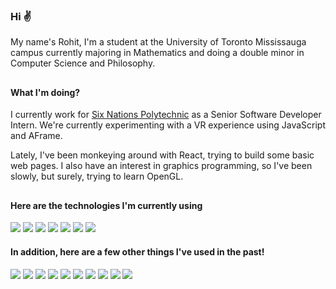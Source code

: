 <!-- **rohitrtk/rohitrtk** is a ✨ _special_ ✨ repository because its `README.md` (this file) appears on your GitHub profile. -->

### Hi ✌️

My name's Rohit, I'm a student at the University of Toronto Mississauga campus currently majoring in Mathematics and doing a double minor in Computer Science and Philosophy.

##

#### What I'm doing?
I currently work for [Six Nations Polytechnic](https://www.snpolytechnic.com/) as a Senior Software Developer Intern. We're currently experimenting with a VR experience using JavaScript and AFrame.

Lately, I've been monkeying around with React, trying to build some basic web pages. I also have an interest in graphics programming, so I've been slowly, but surely, trying to learn OpenGL.

##

#### Here are the technologies I'm currently using

![](https://img.shields.io/badge/JavaScript-404040?style=flat&logo=javascript)
![](https://img.shields.io/badge/Python-404040?style=flat&logo=python)
![](https://img.shields.io/badge/C%2B%2B-404040?style=flat&logo=cplusplus)
![](https://img.shields.io/badge/AFrame-404040?style=flat&logo=aframe)
![](https://img.shields.io/badge/React-404040?style=flat&logo=react)
![](https://img.shields.io/badge/VS%20Code-404040?style=flat&logo=visualstudiocode)
![](https://img.shields.io/badge/Windows%2010-404040?style=flat&logo=windows)

#### In addition, here are a few other things I've used in the past!
![](https://img.shields.io/badge/Java-404040?style=flat&logo=java)
![](https://img.shields.io/badge/C%23-404040?style=flat&logo=csharp)
![](https://img.shields.io/badge/TypeScript-404040?style=flat&logo=typescript)
![](https://img.shields.io/badge/Angular-404040?style=flat&logo=angular)
![](https://img.shields.io/badge/Qt-404040?style=flat&logo=qt)
![](https://img.shields.io/badge/MySQL-404040?style=flat&logo=mysql)
![](https://img.shields.io/badge/MongoDB-404040?style=flat&logo=mongodb)
![](https://img.shields.io/badge/Unity-404040?style=flat&logo=unity)
![](https://img.shields.io/badge/Unreal%20Engine-404040?style=flat&logo=unrealengine)
![](https://img.shields.io/badge/Ubuntu-404040?style=flat&logo=ubuntu)
